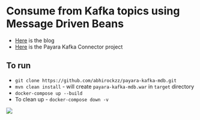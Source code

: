 # Consume from Kafka topics using Message Driven Beans

- [Here](https://abhirockzz.wordpress.com/2017/05/30/consume-from-kafka-topics-using-message-driven-beans) is the blog
- [Here](https://github.com/payara/Cloud-Connectors/tree/master/Kafka) is the Payara Kafka Connector project

## To run

- `git clone https://github.com/abhirockzz/payara-kafka-mdb.git`
- `mvn clean install` - will create `payara-kafka-mdb.war` in `target` directory
- `docker-compose up --build`
- To clean up - `docker-compose down -v`

![](https://abhirockzz.files.wordpress.com/2017/05/snip.jpg)